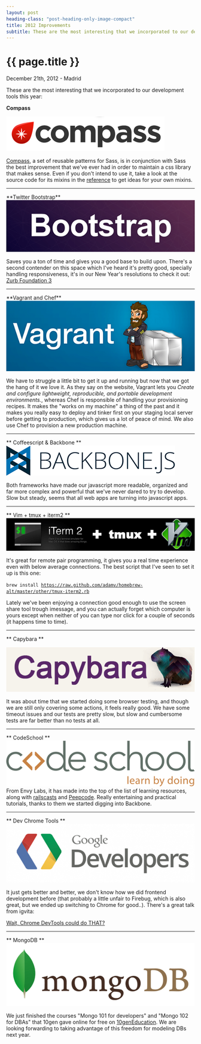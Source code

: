 ```yaml
---
layout: post
heading-class: "post-heading-only-image-compact"
title: 2012 Improvements
subtitle: These are the most interesting that we incorporated to our development tools this year
---
```


{{ page.title }}
================

<p class="meta">December 21th, 2012 - Madrid</p>

These are the most interesting that we incorporated to our development
tools this year:


**Compass**

<img src="/img/compass-logo.png" />

<a href="http://compass-style.org/" target="_blank">Compass</a>, a set
of reusable patterns for Sass, is in conjunction with Sass the best
improvement that we've ever had in order to maintain a css library that
makes sense. Even if you don't intend to use it, take a look at the
source code for its mixins in the
<a href="http://compass-style.org/reference/compass/" target="_blank">reference</a> to get ideas for your own mixins.
<hr />
**Twitter Bootstrap**

<img src="/img/bootstrap.png" />

Saves you a ton of time and gives you a good base to build upon. There's
a second contender on this space which I've heard it's pretty good,
specially handling responsiveness, it's in our New Year's resolutions to
check it out: <a href="http://foundation.zurb.com/" target="_blank">Zurb
Foundation 3</a>

<hr />
**Vagrant and Chef**

<img src="/img/vagrant2.png" />

We have to struggle a little bit to get it up and running but now that
we got the hang of it we love it.
As they say on the website, Vagrant lets you
*Create and configure lightweight, reproducible, and portable development environments.*, whereas Chef is responsible of handling your provisioning recipes.
It makes the "works on my machine" a thing of the past and it makes you
really easy to deploy and tinker first on your staging local server
before getting to production, which gives us a lot of peace of mind. We
also use Chef to provision a new production machine.

<hr />
** Coffeescript & Backbone **

<img src="/img/backbone.png" />

Both frameworks have made our javascript more readable, organized and
far more complex and powerful that we've never dared to try to develop.
Slow but steady, seems that all web apps are turning into javascript
apps.


<hr />
** Vim + tmux + iterm2 **

<img src="/img/vim-tmux-iterm.png" />

It's great for remote pair programming, it gives you a real time
experience even with below average connections. The best script that
I've seen to set it up is this one:

<code>brew install https://raw.github.com/adamv/homebrew-alt/master/other/tmux-iterm2.rb</code>

Lately we've been enjoying a connection good enough to use the screen share tool trough imessage, and you can actually forget which computer is yours except when neither of you can type nor click for a couple of seconds (it happens time to time).
<hr />

** Capybara **

<img src="/img/capybara.png" />

It was about time that we started doing some browser testing, and though
we are still only covering some actions, it feels really good. We have
some timeout issues and our tests are pretty slow, but slow and
cumbersome tests are far better than no tests at all.

<hr />
** CodeSchool **

<img src="/img/codeschool_logo_final.png" />
From Envy Labs, it has made into the top of the list of learning
resources, along with <a href="http://railscasts.com/" target="_blank">railscasts</a> and <a href="https://peepcode.com/">Peepcode</a>. Really entertaining and practical tutorials, thanks to them we started digging into Backbone.

<hr />
** Dev Chrome Tools **

<img src="/img/Google-Developers-Logo.png" />

It just gets better and better, we don't know how we did frontend
development before (that probably a little unfair to Firebug, which is
also great, but we ended up switching to Chrome for good..). There's
a great talk from igvita:

<a href="http://www.igvita.com/2012/11/14/wait-chrome-devtools-could-do-that/">Wait, Chrome DevTools could do THAT?</a>

<hr />
** MongoDB **

<img src="/img/mongo-db.png" />

We just finished the courses "Mongo 101 for developers" and "Mongo 102
for DBAs" that 10gen gave online for free on <a href="https://education.10gen.com">10genEducation</a>. We are looking forwarding to taking advantage of this freedom for modeling DBs next year.
